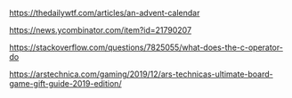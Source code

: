 https://thedailywtf.com/articles/an-advent-calendar

https://news.ycombinator.com/item?id=21790207

https://stackoverflow.com/questions/7825055/what-does-the-c-operator-do

https://arstechnica.com/gaming/2019/12/ars-technicas-ultimate-board-game-gift-guide-2019-edition/